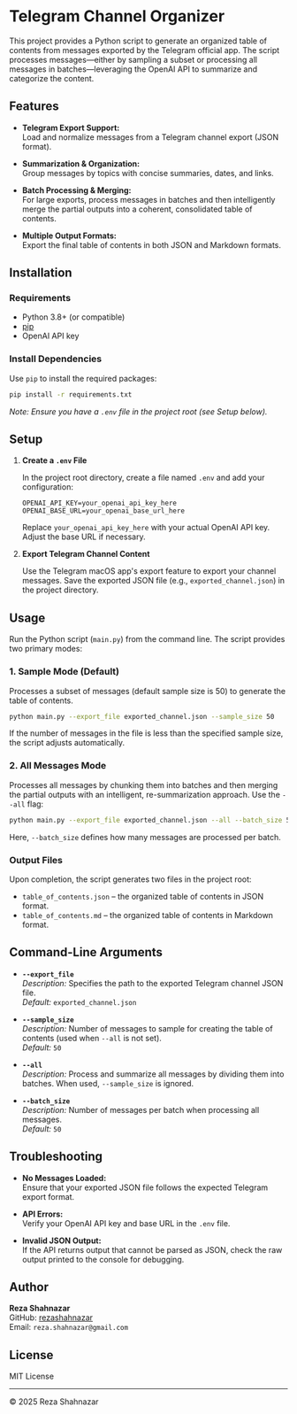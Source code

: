 # Telegram Channel Organizer

This project provides a Python script to generate an organized table of contents from messages exported by the Telegram official app. The script processes messages—either by sampling a subset or processing all messages in batches—leveraging the OpenAI API to summarize and categorize the content.

## Features

- **Telegram Export Support:**  
  Load and normalize messages from a Telegram channel export (JSON format).

- **Summarization & Organization:**  
  Group messages by topics with concise summaries, dates, and links.

- **Batch Processing & Merging:**  
  For large exports, process messages in batches and then intelligently merge the partial outputs into a coherent, consolidated table of contents.

- **Multiple Output Formats:**  
  Export the final table of contents in both JSON and Markdown formats.

## Installation

### Requirements

- Python 3.8+ (or compatible)
- [pip](https://pip.pypa.io/en/stable/)
- OpenAI API key

### Install Dependencies

Use `pip` to install the required packages:

```bash
pip install -r requirements.txt
```

_Note: Ensure you have a `.env` file in the project root (see Setup below)._

## Setup

1. **Create a `.env` File**

   In the project root directory, create a file named `.env` and add your configuration:

   ```dotenv
   OPENAI_API_KEY=your_openai_api_key_here
   OPENAI_BASE_URL=your_openai_base_url_here
   ```

   Replace `your_openai_api_key_here` with your actual OpenAI API key. Adjust the base URL if necessary.

2. **Export Telegram Channel Content**

   Use the Telegram macOS app's export feature to export your channel messages. Save the exported JSON file (e.g., `exported_channel.json`) in the project directory.

## Usage

Run the Python script (`main.py`) from the command line. The script provides two primary modes:

### 1. Sample Mode (Default)

Processes a subset of messages (default sample size is 50) to generate the table of contents.

```bash
python main.py --export_file exported_channel.json --sample_size 50
```

If the number of messages in the file is less than the specified sample size, the script adjusts automatically.

### 2. All Messages Mode

Processes all messages by chunking them into batches and then merging the partial outputs with an intelligent, re-summarization approach. Use the `--all` flag:

```bash
python main.py --export_file exported_channel.json --all --batch_size 50
```

Here, `--batch_size` defines how many messages are processed per batch.

### Output Files

Upon completion, the script generates two files in the project root:

- `table_of_contents.json` – the organized table of contents in JSON format.
- `table_of_contents.md` – the organized table of contents in Markdown format.

## Command-Line Arguments

- **`--export_file`**  
  _Description:_ Specifies the path to the exported Telegram channel JSON file.  
  _Default:_ `exported_channel.json`

- **`--sample_size`**  
  _Description:_ Number of messages to sample for creating the table of contents (used when `--all` is not set).  
  _Default:_ `50`

- **`--all`**  
  _Description:_ Process and summarize all messages by dividing them into batches. When used, `--sample_size` is ignored.

- **`--batch_size`**  
  _Description:_ Number of messages per batch when processing all messages.  
  _Default:_ `50`

## Troubleshooting

- **No Messages Loaded:**  
  Ensure that your exported JSON file follows the expected Telegram export format.

- **API Errors:**  
  Verify your OpenAI API key and base URL in the `.env` file.

- **Invalid JSON Output:**  
  If the API returns output that cannot be parsed as JSON, check the raw output printed to the console for debugging.

## Author

**Reza Shahnazar**  
GitHub: [rezashahnazar](https://github.com/rezashahnazar)  
Email: `reza.shahnazar@gmail.com`

## License

MIT License

---

© 2025 Reza Shahnazar
